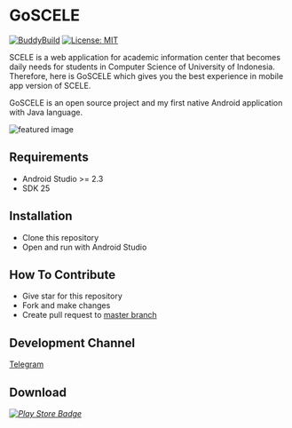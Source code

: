 GoSCELE
=======

[![BuddyBuild](https://dashboard.buddybuild.com/api/statusImage?appID=5a0e3fbf9cb23b000114ce9e&branch=master&build=latest)](https://dashboard.buddybuild.com/apps/5a0e3fbf9cb23b000114ce9e/build/latest?branch=master)
[![License: MIT](https://img.shields.io/badge/License-MIT-yellow.svg)](https://opensource.org/licenses/MIT)

SCELE is a web application for academic information center that becomes daily needs for students in Computer Science of University of Indonesia. Therefore, here is GoSCELE which gives you the best experience in mobile app version of SCELE. 

GoSCELE is an open source project and my first native Android application with Java language.

![featured image](https://github.com/mgilangjanuar/GoSCELE/blob/master/featured_image.png)


Requirements
------------
 - Android Studio >= 2.3
 - SDK 25


Installation
------------
 - Clone this repository
 - Open and run with Android Studio


How To Contribute
-----------------
 - Give star for this repository
 - Fork and make changes
 - Create pull request to [master branch](https://github.com/mgilangjanuar/GoSCELE/tree/master)


Development Channel
-------------------
[Telegram](https://t.me/joinchat/BBhj00GbOxkbUNh4AyW1Ug)


Download
--------
*[![Play Store Badge](https://developer.android.com/images/brand/en_app_rgb_wo_60.png)](https://play.google.com/store/apps/details?id=com.mgilangjanuar.dev.goscele)*
